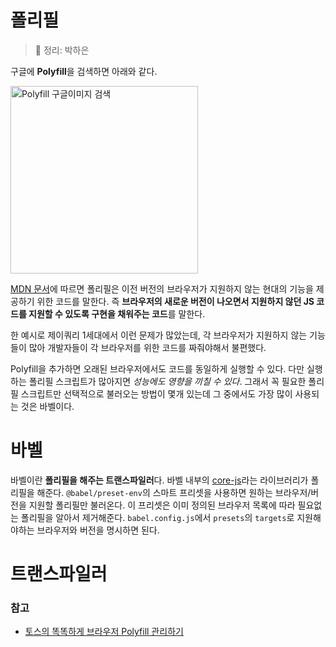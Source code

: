 # 폴리필
> 📝 정리: 박하은

구글에 **Polyfill**을 검색하면 아래와 같다.

<img width="300" alt="Polyfill 구글이미지 검색" src="https://github.com/pullingoff/Modern-JS/assets/50111853/8eac99f1-6836-4776-ab1b-6228fd457d9f"/>

[MDN 문서](https://developer.mozilla.org/en-US/docs/Glossary/Polyfill)에 따르면 폴리필은 이전 버전의 브라우저가 지원하지 않는 현대의 기능을 제공하기 위한 코드를 말한다. 즉 **브라우저의 새로운 버전이 나오면서 지원하지 않던 JS 코드를 지원할 수 있도록 구현을 채워주는 코드**를 말한다.

한 예시로 제이쿼리 1세대에서 이런 문제가 많았는데, 각 브라우저가 지원하지 않는 기능들이 많아 개발자들이 각 브라우저를 위한 코드를 짜줘야해서 불편했다. 

Polyfill을 추가하면 오래된 브라우저에서도 코드를 동일하게 실행할 수 있다. 다만 실행하는 폴리필 스크립트가 많아지면 _성능에도 영향을 끼칠 수 있다_. 그래서 꼭 필요한 폴리필 스크립트만 선택적으로 불러오는 방법이 몇개 있는데 그 중에서도 가장 많이 사용되는 것은 바벨이다.

# 바벨

바벨이란 **폴리필을 해주는 트랜스파일러**다. 바벨 내부의 [core-js](https://github.com/zloirock/core-js)라는 라이브러리가 폴리필을 해준다.
`@babel/preset-env`의 스마트 프리셋을 사용하면 원하는 브라우저/버전을 지원할 폴리필만 불러온다. 이 프리셋은 이미 정의된 브라우저 목록에 따라 필요없는 폴리필을 알아서 제거해준다. `babel.config.js`에서 `presets`의 `targets`로 지원해야하는 브라우저와 버전을 명시하면 된다.

# 트랜스파일러


### 참고
- [토스의 똑똑하게 브라우저 Polyfill 관리하기](https://toss.tech/article/smart-polyfills)
